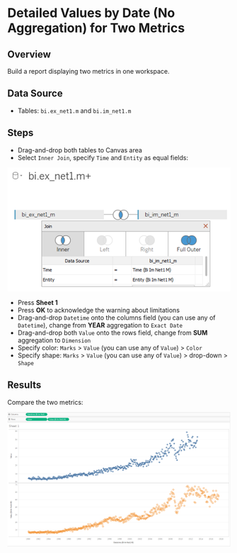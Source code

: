 # Detailed Values by Date (No Aggregation) for Two Metrics

## Overview

Build a report displaying two metrics in one workspace.

## Data Source

* Tables: `bi.ex_net1.m` and `bi.im_net1.m`

## Steps

* Drag-and-drop both tables to Canvas area
* Select `Inner Join`, specify `Time` and `Entity` as equal fields:

![](../images/join_inner.png)

* Press **Sheet 1**
* Press **OK** to acknowledge the warning about limitations
* Drag-and-drop `Datetime` onto the columns field (you can use any of `Datetime`), change from **YEAR** aggregation to `Exact Date`
* Drag-and-drop both `Value` onto the rows field, change from **SUM** aggregation to `Dimension`
* Specify color: `Marks` > `Value` (you can use any of `Value`) > `Color`
* Specify shape: `Marks` > `Value` (you can use any of `Value`) > drop-down > `Shape`

## Results

Compare the two metrics:

![](../images/two_metrcS.png)